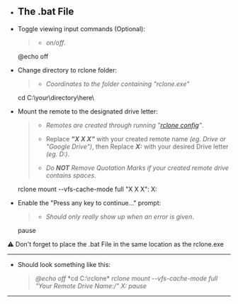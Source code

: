 
* ## The .bat File

* Toggle viewing input commands (Optional):
  >* *on/off*.
	
	@echo off	

* Change directory to rclone folder: 
  >* *Coordinates to the folder containing "rclone.exe"*
	
	cd C:\your\directory\here\

* Mount the remote to the designated drive letter: 
  >* *Remotes are created through running "[rclone config](https://rclone.org/commands/rclone_config/)"*.
  >
  >* Replace ***"X X X"*** with your created remote name *(eg. Drive or "Google Drive")*, then Replace ***X:*** with your desired Drive letter *(eg. D:)*.
  >
  >* *Do **NOT** Remove Quotation Marks if your created remote drive contains spaces*.
	
	rclone mount --vfs-cache-mode full "X X X": X:

* Enable the "Press any key to continue..." prompt: 
  >* *Should only really show up when an error is given*.
	
	pause

⚠ Don't forget to place the .bat File in the same location as the rclone.exe

---

* Should look something like this:

  >*@echo off*
  >*cd C:\rclone\*
  >*rclone mount --vfs-cache-mode full "Your Remote Drive Name:/" X:*
  >*pause*
---
